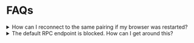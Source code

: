# FAQs

<details className="box faq"><summary className="faq-question">How can I reconnect to the same pairing if my browser was restarted?</summary>
<p className="faq-answer">

 The `signClient` will restore & reconnect its pairings automatically after the page is reloaded. All pairings are stored on the page's `localStorage`.


 For more context, feel free to check our [web examples](https://github.com/WalletConnect/web-examples).

</p>

</details>

<details className="box faq"><summary className="faq-question">The default RPC endpoint is blocked. How can I get around this?</summary>
<p className="faq-answer">

When initializing `signClient`, you can set `rpcUrl` to `relay.walletconnect.org`. 

```js
const signClient = await SignClient.init({
  projectId: "<YOUR PROJECT ID>",
  relayUrl: "walletconnect.org",
  metadata: {},
});
```

</p>

</details>